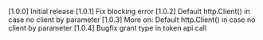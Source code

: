 [1.0.0] Initial release
[1.0.1] Fix blocking error
[1.0.2] Default http.Client() in case no client by parameter
[1.0.3] More on: Default http.Client() in case no client by parameter
[1.0.4] Bugfix grant type in token api call
